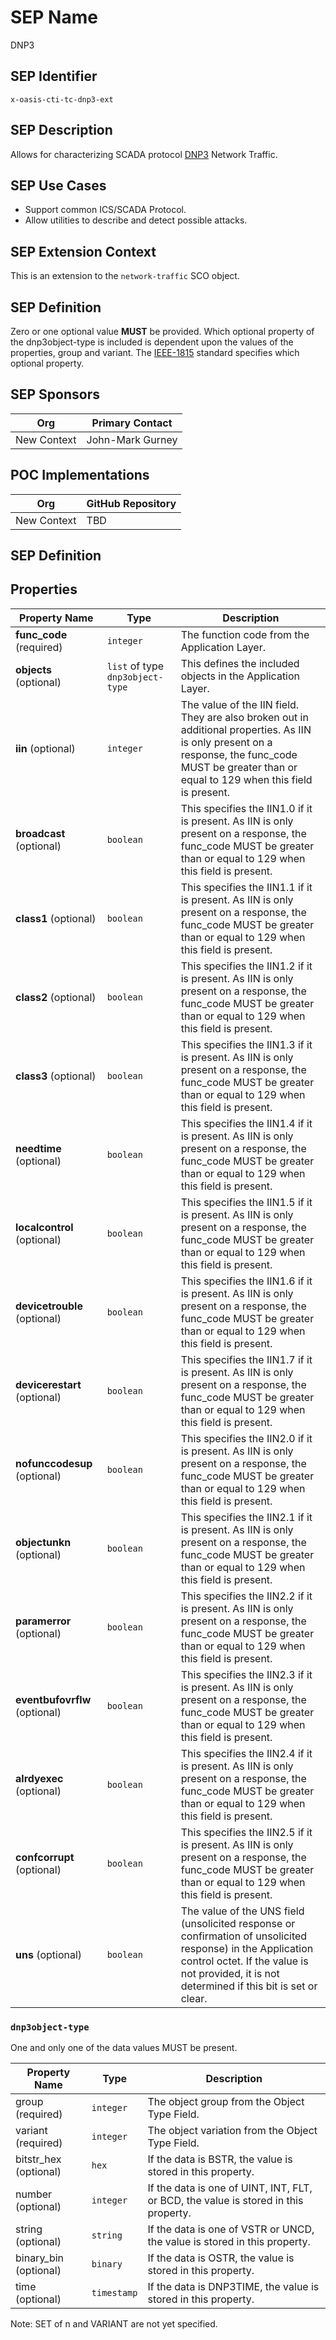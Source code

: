 # SEP Name
DNP3

## SEP Identifier
`x-oasis-cti-tc-dnp3-ext`

## SEP Description
Allows for characterizing SCADA protocol [DNP3](https://en.wikipedia.org/wiki/DNP3) Network Traffic.

## SEP Use Cases
* Support common ICS/SCADA Protocol.
* Allow utilities to describe and detect possible attacks.

## SEP Extension Context
This is an extension to the `network-traffic` SCO object.

## SEP Definition
Zero or one optional value **MUST** be provided. Which optional property of the dnp3object-type is included is dependent upon the values of the properties, group and variant. The [IEEE-1815](https://standards.ieee.org/findstds/standard/1815-2012.html) standard specifies which optional property.

## SEP Sponsors
Org | Primary Contact
--- | ---------------
New Context | John-Mark Gurney

## POC Implementations
Org | GitHub Repository
--- | -----------------
New Context | TBD

## SEP Definition

## Properties
| Property Name                 | Type                             | Description                                                                                                                                                                                                  |
| -------------                 | ----                             | -----------                                                                                                                                                                                                  |
| **func_code** (required)      | `integer`                        | The function code from the Application Layer.                                                                                                                                                                |
| **objects** (optional)        | `list` of type `dnp3object-type` | This defines the included objects in the Application Layer.                                                                                                                                                  |
| **iin** (optional)            | `integer`                        | The value of the IIN field.  They are also broken out in additional properties.  As IIN is only present on a response, the func_code MUST be greater than or equal to 129 when this field is present.        |
| **broadcast** (optional)      | `boolean`                        | This specifies the IIN1.0 if it is present.  As IIN is only present on a response, the func_code MUST be greater than or equal to 129 when this field is present.                                            |
| **class1** (optional)         | `boolean`                        | This specifies the IIN1.1 if it is present.  As IIN is only present on a response, the func_code MUST be greater than or equal to 129 when this field is present.                                            |
| **class2** (optional)         | `boolean`                        | This specifies the IIN1.2 if it is present.  As IIN is only present on a response, the func_code MUST be greater than or equal to 129 when this field is present.                                            |
| **class3** (optional)         | `boolean`                        | This specifies the IIN1.3 if it is present.  As IIN is only present on a response, the func_code MUST be greater than or equal to 129 when this field is present.                                            |
| **needtime** (optional)       | `boolean`                        | This specifies the IIN1.4 if it is present.  As IIN is only present on a response, the func_code MUST be greater than or equal to 129 when this field is present.                                            |
| **localcontrol** (optional)   | `boolean`                        | This specifies the IIN1.5 if it is present.  As IIN is only present on a response, the func_code MUST be greater than or equal to 129 when this field is present.                                            |
| **devicetrouble** (optional)  | `boolean`                        | This specifies the IIN1.6 if it is present.  As IIN is only present on a response, the func_code MUST be greater than or equal to 129 when this field is present.                                            |
| **devicerestart** (optional)  | `boolean`                        | This specifies the IIN1.7 if it is present.  As IIN is only present on a response, the func_code MUST be greater than or equal to 129 when this field is present.                                            |
| **nofunccodesup** (optional)  | `boolean`                        | This specifies the IIN2.0 if it is present.  As IIN is only present on a response, the func_code MUST be greater than or equal to 129 when this field is present.                                            |
| **objectunkn** (optional)     | `boolean`                        | This specifies the IIN2.1 if it is present.  As IIN is only present on a response, the func_code MUST be greater than or equal to 129 when this field is present.                                            |
| **paramerror** (optional)     | `boolean`                        | This specifies the IIN2.2 if it is present.  As IIN is only present on a response, the func_code MUST be greater than or equal to 129 when this field is present.                                            |
| **eventbufovrflw** (optional) | `boolean`                        | This specifies the IIN2.3 if it is present.  As IIN is only present on a response, the func_code MUST be greater than or equal to 129 when this field is present.                                            |
| **alrdyexec** (optional)      | `boolean`                        | This specifies the IIN2.4 if it is present.  As IIN is only present on a response, the func_code MUST be greater than or equal to 129 when this field is present.                                            |
| **confcorrupt** (optional)    | `boolean`                        | This specifies the IIN2.5 if it is present.  As IIN is only present on a response, the func_code MUST be greater than or equal to 129 when this field is present.                                            |
| **uns** (optional)            | `boolean`                        | The value of the UNS field (unsolicited response or confirmation of unsolicited response) in the Application control octet.  If the value is not provided, it is not determined if this bit is set or clear. |

### `dnp3object-type`
One and only one of the data values MUST be present.

| Property Name         | Type        | Description                                                                         |
| -------------         | ----        | -----------                                                                         |
| group (required)      | `integer`   | The object group from the Object Type Field.                                       |
| variant (required)     | `integer`   | The object variation from the Object Type Field.                          |
| bitstr_hex (optional) | `hex`       | If the data is BSTR, the value is stored in this property.                          |
| number (optional)     | `integer`   | If the data is one of UINT, INT, FLT, or BCD, the value is stored in this property. |
| string (optional)     | `string`    | If the data is one of VSTR or UNCD, the value is stored in this property.           |
| binary_bin (optional) | `binary`    | If the data is OSTR, the value is stored in this property.                          |
| time (optional)       | `timestamp` | If the data is DNP3TIME, the value is stored in this property.                      |

Note: SET of n and VARIANT are not yet specified.
